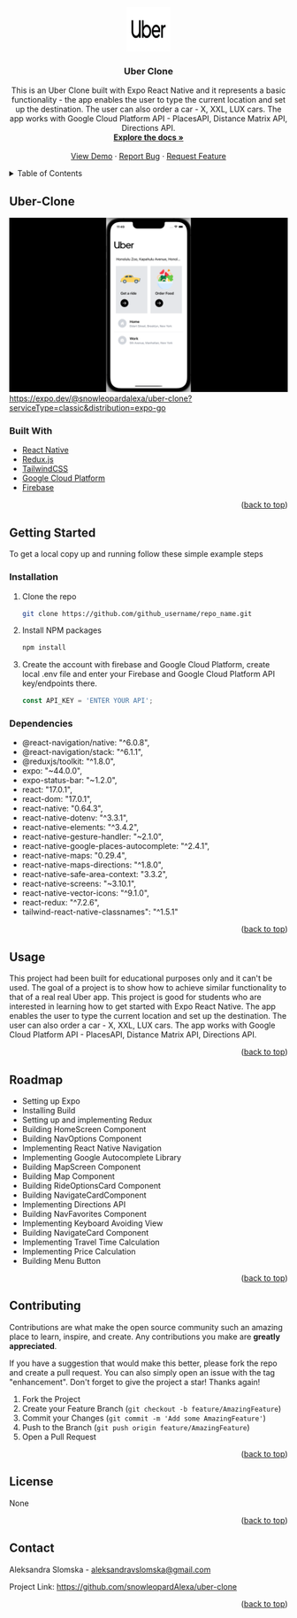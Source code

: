 <div id="top"></div>
<!-- PROJECT SHIELDS -->

<!-- PROJECT LOGO -->
<br />
<div align="center">
  <a href="https://github.com/snowleopardAlexa/linkedin-clone">
    <img src="/assets/uber-logo.png" alt="Logo" width="80" height="80">
  </a>

<h3 align="center">Uber Clone</h3>

  <p align="center">
    This is an Uber Clone built with Expo React Native and it represents a basic functionality  - the app enables the user to type the current location and set up the destination. 
    The user can also order a car - X, XXL, LUX cars. The app works with Google Cloud Platform API - PlacesAPI, Distance Matrix API, Directions API. 
    <br />
    <a href="https://github.com/snowleopardAlexa/linkedin-clone"><strong>Explore the docs »</strong></a>
    <br />
    <br />
    <a href="https://expo.dev/@snowleopardalexa/uber-clone?serviceType=classic&distribution=expo-go">View Demo</a>
    ·
    <a href="https://github.com/snowleopardAlexa/uber-clone/issues">Report Bug</a>
    ·
    <a href="https://github.com/snowleopardAlexa/uber-clone/issues">Request Feature</a>
  </p>
</div>



<!-- TABLE OF CONTENTS -->
<details>
  <summary>Table of Contents</summary>
  <ol>
    <li>
      <a href="#about-the-project">About The Project</a>
      <ul>
        <li><a href="#built-with">Built With</a></li>
      </ul>
    </li>
    <li>
      <a href="#getting-started">Getting Started</a>
      <ul>
        <li><a href="#installation">Installation</a></li>
        <li><a href="#dependencies">Dependencies</a></li>
      </ul>
    </li>
    <li><a href="#usage">Usage</a></li>
    <li><a href="#roadmap">Roadmap</a></li>
    <li><a href="#contributing">Contributing</a></li>
    <li><a href="#license">License</a></li>
    <li><a href="#contact">Contact</a></li>
    <li><a href="#acknowledgments">Acknowledgments</a></li>
  </ol>
</details>


<!-- ABOUT THE PROJECT -->
## Uber-Clone

![Alt text](/assets/uber-clone.png?raw=true "Uber Clone") https://expo.dev/@snowleopardalexa/uber-clone?serviceType=classic&distribution=expo-go

### Built With

* [React Native](https://reactnative.dev/)
* [Redux.js](https://reduxjs.org/)
* [TailwindCSS](https://tailwindcss.com/)
* [Google Cloud Platform](https://cloud.google.com/)
* [Firebase](https://firebase.google.com)


<p align="right">(<a href="#top">back to top</a>)</p>


<!-- GETTING STARTED -->
## Getting Started

To get a local copy up and running follow these simple example steps

### Installation

1. Clone the repo
   ```sh
   git clone https://github.com/github_username/repo_name.git
   ```
2. Install NPM packages
   ```sh
   npm install
   ```
3. Create the account with firebase and Google Cloud Platform, create local .env file and enter your Firebase and Google Cloud Platform API key/endpoints there.
   ```js
   const API_KEY = 'ENTER YOUR API';
   ```

### Dependencies

* @react-navigation/native: "^6.0.8",
* @react-navigation/stack: "^6.1.1",
* @reduxjs/toolkit: "^1.8.0",
* expo: "~44.0.0",
* expo-status-bar: "~1.2.0",
* react: "17.0.1",
* react-dom: "17.0.1",
* react-native: "0.64.3",
* react-native-dotenv: "^3.3.1",
* react-native-elements: "^3.4.2",
* react-native-gesture-handler: "~2.1.0",
* react-native-google-places-autocomplete: "^2.4.1",
* react-native-maps: "0.29.4",
* react-native-maps-directions: "^1.8.0",
* react-native-safe-area-context: "3.3.2",
* react-native-screens: "~3.10.1",
* react-native-vector-icons: "^9.1.0",
* react-redux: "^7.2.6",
* tailwind-react-native-classnames": "^1.5.1"

<p align="right">(<a href="#top">back to top</a>)</p>

<!-- USAGE EXAMPLES -->
## Usage

This project had been built for educational purposes only and it can't be used. The goal of a project is to show how to achieve similar functionality 
to that of a real real Uber app. This project is good for students who are interested in learning how to get started with Expo React Native. 
The app enables the user to type the current location and set up the destination. The user can also order a car - X, XXL, LUX cars. The app works 
with Google Cloud Platform API - PlacesAPI, Distance Matrix API, Directions API. 

<p align="right">(<a href="#top">back to top</a>)</p>


<!-- ROADMAP -->
## Roadmap

- Setting up Expo
- Installing Build
- Setting up and implementing Redux
- Building HomeScreen Component
- Building NavOptions Component
- Implementing React Native Navigation
- Implementing Google Autocomplete Library
- Building MapScreen Component
- Building Map Component
- Building RideOptionsCard Component
- Building NavigateCardComponent
- Implementing Directions API
- Building NavFavorites Component 
- Implementing Keyboard Avoiding View
- Building NavigateCard Component
- Implementing Travel Time Calculation
- Implementing Price Calculation
- Building Menu Button 

<p align="right">(<a href="#top">back to top</a>)</p>


<!-- CONTRIBUTING -->
## Contributing

Contributions are what make the open source community such an amazing place to learn, inspire, and create. Any contributions you make are **greatly appreciated**.

If you have a suggestion that would make this better, please fork the repo and create a pull request. You can also simply open an issue with the tag "enhancement".
Don't forget to give the project a star! Thanks again!

1. Fork the Project
2. Create your Feature Branch (`git checkout -b feature/AmazingFeature`)
3. Commit your Changes (`git commit -m 'Add some AmazingFeature'`)
4. Push to the Branch (`git push origin feature/AmazingFeature`)
5. Open a Pull Request

<p align="right">(<a href="#top">back to top</a>)</p>


<!-- LICENSE -->
## License

None

<p align="right">(<a href="#top">back to top</a>)</p>


<!-- CONTACT -->
## Contact

Aleksandra Slomska - aleksandravslomska@gmail.com

Project Link: https://github.com/snowleopardAlexa/uber-clone

<p align="right">(<a href="#top">back to top</a>)</p>



<!-- MARKDOWN LINKS & IMAGES -->
<!-- https://www.markdownguide.org/basic-syntax/#reference-style-links -->
[contributors-shield]: https://img.shields.io/github/contributors/snowleopardAlexa/medium-clone.svg?style=for-the-badge
[contributors-url]: https://github.com/github_username/repo_name/graphs/contributors
[forks-shield]: https://img.shields.io/github/forks/github_username/repo_name.svg?style=for-the-badge
[forks-url]: https://github.com/github_username/repo_name/network/members
[stars-shield]: https://img.shields.io/github/stars/github_username/repo_name.svg?style=for-the-badge
[stars-url]: https://github.com/github_username/repo_name/stargazers
[issues-shield]: https://img.shields.io/github/issues/github_username/repo_name.svg?style=for-the-badge
[issues-url]: https://github.com/github_username/repo_name/issues
[license-shield]: https://img.shields.io/github/license/github_username/repo_name.svg?style=for-the-badge
[license-url]: https://github.com/github_username/repo_name/blob/master/LICENSE.txt
[linkedin-shield]: https://img.shields.io/badge/-LinkedIn-black.svg?style=for-the-badge&logo=linkedin&colorB=555
[linkedin-url]: https://linkedin.com/in/linkedin_username
[product-screenshot]: images/screenshot.png
